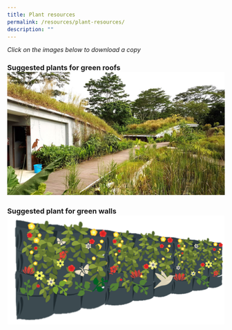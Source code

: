 ```yaml
---
title: Plant resources
permalink: /resources/plant-resources/
description: ""
---
```

*Click on the images below to download a copy*

### **Suggested plants for green roofs**[![](/images/Skyrise%20Greenery/Kranji.jpg)](/files/Plant%20resources/suggested%20plant%20species%20for%20green%20roofs.pdf)

### **Suggested plant  for green walls** [![](/images/Graphics/pocket%20green%20wall%20-%20enhanced.png)](/files/Plant%20resources/suggested%20plant%20species%20for%20green%20walls.pdf)